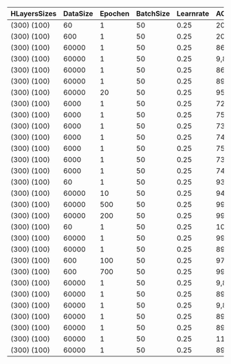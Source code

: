 | HLayersSizes |DataSize| Epochen | BatchSize | Learnrate | ACtrainingD | ACtestD |
|----------|----------|----------|----------|----------|----------|----------
| (300)  (100) |60|1|50|0.25|20,00%|13,26%|
| (300)  (100) |600|1|50|0.25|20,17%|17,83%|
| (300)  (100) |60000|1|50|0.25|86,07%|86,85%|
| (300)  (100) |60000|1|50|0.25|9,87%|9,80%|
| (300)  (100) |60000|1|50|0.25|86,14%|86,94%|
| (300)  (100) |60000|1|50|0.25|89,61%|89,66%|
| (300)  (100) |60000|20|50|0.25|95,86%|95,44%|
| (300)  (100) |6000|1|50|0.25|72,05%|69,39%|
| (300)  (100) |6000|1|50|0.25|75,10%|71,77%|
| (300)  (100) |6000|1|50|0.25|73,65%|71,04%|
| (300)  (100) |6000|1|50|0.25|74,58%|72,17%|
| (300)  (100) |6000|1|50|0.25|75,95%|72,99%|
| (300)  (100) |6000|1|50|0.25|73,18%|70,47%|
| (300)  (100) |6000|1|50|0.25|74,52%|71,64%|
| (300)  (100) |60|1|50|0.25|93,33%|96,53%|
| (300)  (100) |60000|10|50|0.25|94,26%|94,15%|
| (300)  (100) |60000|500|50|0.25|99,75%|97,52%|
| (300)  (100) |60000|200|50|0.25|99,15%|97,16%|
| (300)  (100) |60|1|50|0.25|100,00%|98,86%|
| (300)  (100) |60000|1|50|0.25|99,15%|97,16%|
| (300)  (100) |60000|1|50|0.25|89,57%|89,98%|
| (300)  (100) |600|100|50|0.25|97,83%|82,64%|
| (300)  (100) |600|700|50|0.25|99,83%|83,13%|
| (300)  (100) |60000|1|50|0.25|9,87%|9,80%|
| (300)  (100) |60000|1|50|0.25|89,35%|89,73%|
| (300)  (100) |60000|1|50|0.25|9,87%|9,80%|
| (300)  (100) |60000|1|50|0.25|89,48%|89,62%|
| (300)  (100) |60000|1|50|0.25|89,51%|89,80%|
| (300)  (100) |60000|1|50|0.25|11,24%|11,35%|
| (300)  (100) |60000|1|50|0.25|89,12%|89,68%|